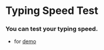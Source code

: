 # Typing Speed Test
### You can test your typing speed. 
  - for [demo](https://ahmed635.github.io/typing-speed-test/)
